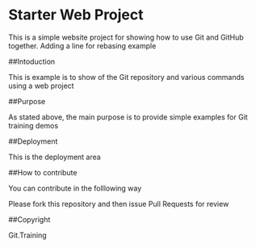 # Starter Web Project

This is a simple website project for showing how to use Git and GitHub together.
Adding a line for rebasing example

##Intoduction

This is example is to show of the Git repository and various commands
using a web project

##Purpose

As stated above, the main purpose is to provide simple examples for Git training demos

##Deployment

This is the deployment area

##How to contribute

You can contribute in the folllowing way

Please fork this repository and then issue Pull Requests for review 

##Copyright

Git.Training

